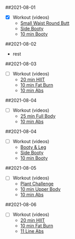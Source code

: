 ##2021-08-01
- [X] Workout (videos)  
  - [Small Waist Round Butt](https://youtu.be/9g29dCXHOSI)
  - [Side Booty](https://youtu.be/BCZjD3TBVJI)
  - [10 min Booty](https://youtu.be/pNQzp888X0s)

##2021-08-02
- rest

##2021-08-03
- [ ] Workout (videos)  
    - [20 min HIIT](https://youtu.be/sRAccZlMzT8)
    - [10 min Fat Burn](https://youtu.be/fUJjsUn9bCo)
    - [10 min Abs](https://youtu.be/AvWVYgzH_f4)
    
##2021-08-04
- [ ] Workout (videos)  
    - [25 min Full Body](https://youtu.be/Sc-2yZaKsBU)
    - [10 min Abs](https://youtu.be/h8ctkfSx6R0)
    
##2021-08-04
- [ ] Workout (videos)  
    - [Booty & Leg](https://youtu.be/tC2PuvibB7w)
    - [Side Booty](https://youtu.be/BCZjD3TBVJI)
    - [10 min Booty](https://youtu.be/pNQzp888X0s)
    
 ##2021-08-05
- [ ] Workout (videos)    
    - [Plant Challenge](https://youtu.be/7EHGO-alrwI)
    - [10 min Upper Body](https://youtu.be/VlkL3kg2Nno)
    - [10 min Abs](https://youtu.be/XxZlND8PS9s)
    
 ##2021-08-06
- [ ] Workout (videos)  
    - [20 min HIIT](https://youtu.be/sRAccZlMzT8)
    - [10 min Fat Burn](https://youtu.be/fUJjsUn9bCo)
    - [11 Line Abs](https://youtu.be/3yL0klflL0M)